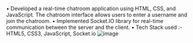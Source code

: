 • Developed a real-time chatroom application using HTML, CSS, and JavaScript. The chatroom
interface allows users to enter a username and join the chatroom.
• Implemented Socket.IO library for real-time communication between the server and the client.
• Tech Stack used :- HTML5, CSS3, JavaScript, Socket.io
![image](https://github.com/jks6404/Chat-room/assets/119485859/87af47d7-390c-4fcd-bd6f-2cea5a96755b)
